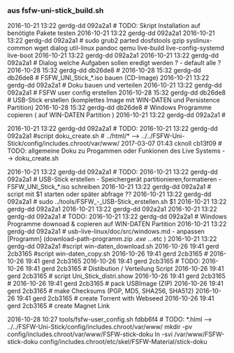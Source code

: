 ### aus fsfw-uni-stick_build.sh

2016-10-21 13:22 gerdg-dd 092a2a1 # TODO: Skript Installation auf benötigte Pakete testen
2016-10-21 13:22 gerdg-dd 092a2a1
2016-10-21 13:22 gerdg-dd 092a2a1 #       sudo grub2 parted dosfstools gzip syslinux-common wget dialog util-linux pandoc qemu live-build live-config-systemd live-boot
2016-10-21 13:22 gerdg-dd 092a2a1
2016-10-21 13:22 gerdg-dd 092a2a1 # Dialog welche Aufgaben sollen eredigt werden ? - default alle ?
2016-10-28 15:32 gerdg-dd db26de8 #
2016-10-28 15:32 gerdg-dd db26de8 #       FSFW_UNI_Stick_*.iso bauen (CD-Image)
2016-10-21 13:22 gerdg-dd 092a2a1 #       Doku bauen und verteilen
2016-10-21 13:22 gerdg-dd 092a2a1 #       FSFW user config erstellen
2016-10-28 15:32 gerdg-dd db26de8 #       USB-Stick erstellen (komplettes Image mit WIN-DATEN und Persistence Partition)
2016-10-28 15:32 gerdg-dd db26de8 #       Windows Programme copieren ( auf WIN-DATEN Partition )
2016-10-21 13:22 gerdg-dd 092a2a1 #

2016-10-21 13:22 gerdg-dd          092a2a1 # TODO:
2016-10-21 13:22 gerdg-dd          092a2a1 #script doku_create.sh          # ../html/*  --> ../../FSFW-Uni-Stick/config/includes.chroot/var/www/
2017-03-07 01:43 cknoll   cb13f09 # TODO: allgemeine Doku zu Progammen oder Funkionen des Live Systems --> doku_create.sh

2016-10-21 13:22 gerdg-dd 092a2a1 # TODO:
2016-10-21 13:22 gerdg-dd 092a2a1 # USB-Stick erstellen - Speichergerät partitionieren,formatieren - FSFW_UNI_Stick_*.iso schreiben
2016-10-21 13:22 gerdg-dd 092a2a1 # script mit $1 starten oder später abfrage ??
2016-10-21 13:22 gerdg-dd 092a2a1 # sudo ../tools/FSFW_-_USB-Stick_erstellen.sh $1
2016-10-21 13:22 gerdg-dd 092a2a1
2016-10-21 13:22 gerdg-dd 092a2a1
2016-10-21 13:22 gerdg-dd 092a2a1 # TODO:
2016-10-21 13:22 gerdg-dd 092a2a1 # Windows Programme downoad & copieren auf WIN-DATEN Partition
2016-10-21 13:22 gerdg-dd 092a2a1 # usb-live-linux/doc/src/windows.md     - anpassen [Programm] (download-path-programm.zip *.exe ..*.etc )
2016-10-21 13:22 gerdg-dd 092a2a1 #script win-daten_download.sh
2016-10-26 19:41 gerd     2cb3165 #script win-daten_copy.sh
2016-10-26 19:41 gerd     2cb3165 #
2016-10-26 19:41 gerd     2cb3165
2016-10-26 19:41 gerd     2cb3165 # TODO:
2016-10-26 19:41 gerd     2cb3165 # Distibution / Verteilung Script
2016-10-26 19:41 gerd     2cb3165 # script Uni_Stick_distri.show
2016-10-26 19:41 gerd     2cb3165 #
2016-10-26 19:41 gerd     2cb3165 # pack USBImage (ZIP)
2016-10-26 19:41 gerd     2cb3165 # make Checksums (PGP, MD5, SHA256, SHA512)
2016-10-26 19:41 gerd     2cb3165 # create Torrent with Webseed
2016-10-26 19:41 gerd     2cb3165 # create Magnet Link

2016-10-28 10:27 tools/fsfw-user_config.sh fdbb6f4 # TODO: *.hlml  --> ../../FSFW-Uni-Stick/config/includes.chroot/var/www/
mkdir -pv config/includes.chroot/var/www/FSFW-stick-doku
ln -svi /var/www/FSFW-stick-doku config/includes.chroot/etc/skel/FSFW-Material/stick-doku

